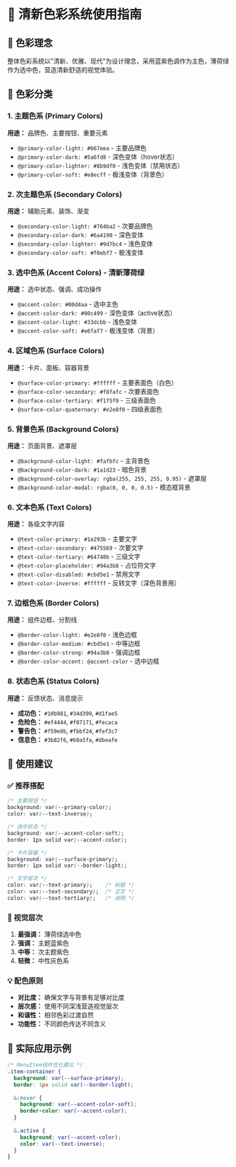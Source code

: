 # 🎨 清新色彩系统使用指南

## 🎯 色彩理念
整体色彩系统以"清新、优雅、现代"为设计理念，采用蓝紫色调作为主色，薄荷绿作为选中色，营造清新舒适的视觉体验。

## 🌈 色彩分类

### 1. 主题色系 (Primary Colors)
**用途：** 品牌色、主要按钮、重要元素
- `@primary-color-light: #667eea` - 主要品牌色
- `@primary-color-dark: #5a6fd8` - 深色变体（hover状态）
- `@primary-color-lighter: #8b9df0` - 浅色变体（禁用状态）
- `@primary-color-soft: #e8ecff` - 极浅变体（背景色）

### 2. 次主题色系 (Secondary Colors)
**用途：** 辅助元素、装饰、渐变
- `@secondary-color-light: #764ba2` - 次要品牌色
- `@secondary-color-dark: #6a4190` - 深色变体
- `@secondary-color-lighter: #9d7bc4` - 浅色变体
- `@secondary-color-soft: #f0ebf7` - 极浅变体

### 3. 选中色系 (Accent Colors) - 清新薄荷绿
**用途：** 选中状态、强调、成功操作
- `@accent-color: #00d4aa` - 选中主色
- `@accent-color-dark: #00c499` - 深色变体（active状态）
- `@accent-color-light: #33dcbb` - 浅色变体
- `@accent-color-soft: #e6faf7` - 极浅变体（背景）

### 4. 区域色系 (Surface Colors)
**用途：** 卡片、面板、容器背景
- `@surface-color-primary: #ffffff` - 主要表面色（白色）
- `@surface-color-secondary: #f8fafc` - 次要表面色
- `@surface-color-tertiary: #f1f5f9` - 三级表面色
- `@surface-color-quaternary: #e2e8f0` - 四级表面色

### 5. 背景色系 (Background Colors)
**用途：** 页面背景、遮罩层
- `@background-color-light: #fafbfc` - 主背景色
- `@background-color-dark: #1a1d23` - 暗色背景
- `@background-color-overlay: rgba(255, 255, 255, 0.95)` - 遮罩层
- `@background-color-modal: rgba(0, 0, 0, 0.5)` - 模态框背景

### 6. 文本色系 (Text Colors)
**用途：** 各级文字内容
- `@text-color-primary: #1e293b` - 主要文字
- `@text-color-secondary: #475569` - 次要文字
- `@text-color-tertiary: #64748b` - 三级文字
- `@text-color-placeholder: #94a3b8` - 占位符文字
- `@text-color-disabled: #cbd5e1` - 禁用文字
- `@text-color-inverse: #ffffff` - 反转文字（深色背景用）

### 7. 边框色系 (Border Colors)
**用途：** 组件边框、分割线
- `@border-color-light: #e2e8f0` - 浅色边框
- `@border-color-medium: #cbd5e1` - 中等边框
- `@border-color-strong: #94a3b8` - 强调边框
- `@border-color-accent: @accent-color` - 选中边框

### 8. 状态色系 (Status Colors)
**用途：** 反馈状态、消息提示
- **成功色：** `#10b981`, `#34d399`, `#d1fae5`
- **危险色：** `#ef4444`, `#f87171`, `#fecaca`
- **警告色：** `#f59e0b`, `#fbbf24`, `#fef3c7`
- **信息色：** `#3b82f6`, `#60a5fa`, `#dbeafe`

## 🎯 使用建议

### ✅ 推荐搭配
```css
/* 主要按钮 */
background: var(--primary-color);
color: var(--text-inverse);

/* 选中状态 */
background: var(--accent-color-soft);
border: 1px solid var(--accent-color);

/* 卡片容器 */
background: var(--surface-primary);
border: 1px solid var(--border-light);

/* 文字层次 */
color: var(--text-primary);    /* 标题 */
color: var(--text-secondary);  /* 正文 */
color: var(--text-tertiary);   /* 说明 */
```

### 🎨 视觉层次
1. **最强调：** 薄荷绿选中色
2. **强调：** 主题蓝紫色
3. **中等：** 次主题紫色
4. **轻微：** 中性灰色系

### 💡 配色原则
- **对比度：** 确保文字与背景有足够对比度
- **层次感：** 使用不同深浅营造视觉层次
- **和谐性：** 相邻色彩过渡自然
- **功能性：** 不同颜色传达不同含义

## 🚀 实际应用示例

```css
/* MenuItem组件优化建议 */
.item-container {
  background: var(--surface-primary);
  border: 1px solid var(--border-light);
  
  &:hover {
    background: var(--accent-color-soft);
    border-color: var(--accent-color);
  }
  
  &.active {
    background: var(--accent-color);
    color: var(--text-inverse);
  }
}
``` 